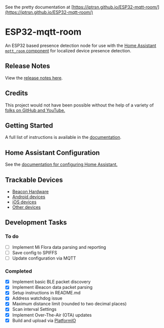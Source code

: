 See the pretty documentation at [https://jptrsn.github.io/ESP32-mqtt-room/](https://jptrsn.github.io/ESP32-mqtt-room/)

# ESP32-mqtt-room
An ESP32 based presence detection node for use with the [Home Assistant](https://www.home-assistant.io/) [`mqtt_room` component](https://www.home-assistant.io/components/sensor.mqtt_room/) for localized device presence detection.

## Release Notes
View the [release notes here](./releaseNotes).

## Credits
This project would not have been possible without the help of a variety of [folks on GitHub and YouTube.](https://jptrsn.github.io/ESP32-mqtt-room/index.html#credits)

## Getting Started
A full list of instructions is available in the [documentation](https://jptrsn.github.io/ESP32-mqtt-room/index.html#getting-started).

## Home Assistant Configuration
See the [documentation for configuring Home Assistant.](https://jptrsn.github.io/ESP32-mqtt-room/home_assistant.html)

## Trackable Devices
* [Beacon Hardware](https://jptrsn.github.io/ESP32-mqtt-room/beacons.html)
* [Android devices](https://jptrsn.github.io/ESP32-mqtt-room/android.html)
* [iOS devices](https://jptrsn.github.io/ESP32-mqtt-room/index.html#tracking-iphone)
* [Other devices](https://jptrsn.github.io/ESP32-mqtt-room/beacons.html#non-beacon-hardware)

## Development Tasks

### To do
- [ ] Implement Mi Flora data parsing and reporting
- [ ] Save config to SPIFFS
- [ ] Update configuration via MQTT

### Completed
- [x] Implement basic BLE packet discovery
- [x] Implement iBeacon data packet parsing
- [x] Setup instructions in README.md
- [x] Address watchdog issue
- [x] Maximum distance limit (rounded to two decimal places)
- [x] Scan interval Settings
- [x] Implement Over-The-Air (OTA) updates
- [x] Build and upload via [PlatformIO](platformio.org)

